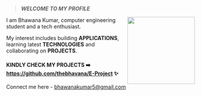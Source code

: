 > ***WELCOME TO MY PROFILE***

<img align="right" src="https://c.tenor.com/Bpv9wTLKMskAAAAM/computer-nerds.gif" height="180px" style="max-width:100%;">

I am Bhawana Kumar, computer engineering student and a tech enthusiast. 

My interest includes building **APPLICATIONS**, learning latest **TECHNOLOGIES** and collaborating on **PROJECTS**.

#### KINDLY CHECK MY PROJECTS ➡️ https://github.com/thebhavana/E-Project ✨

Connect me here - bhawanakumar5@gmail.com 





